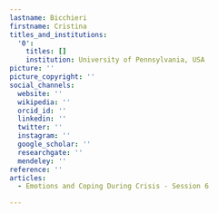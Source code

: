 ```yaml
---
lastname: Bicchieri
firstname: Cristina
titles_and_institutions:
  '0':
    titles: []
    institution: University of Pennsylvania, USA
picture: ''
picture_copyright: ''
social_channels:
  website: ''
  wikipedia: ''
  orcid_id: ''
  linkedin: ''
  twitter: ''
  instagram: ''
  google_scholar: ''
  researchgate: ''
  mendeley: ''
reference: ''
articles:
  - Emotions and Coping During Crisis - Session 6

---
```

